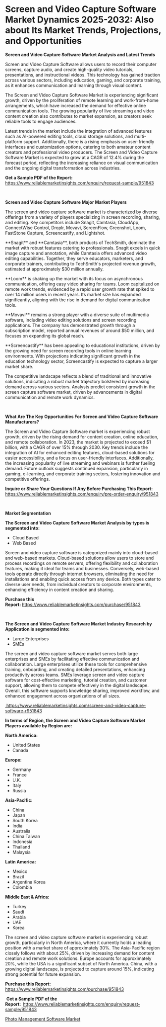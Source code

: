 <p><h1>Screen and Video Capture Software Market Dynamics 2025-2032: Also about Its Market Trends, Projections, and Opportunities</h1></p><p><strong>Screen and Video Capture Software Market Analysis and Latest Trends</strong></p>
<p><p>Screen and Video Capture Software allows users to record their computer screens, capture audio, and create high-quality video tutorials, presentations, and instructional videos. This technology has gained traction across various sectors, including education, gaming, and corporate training, as it enhances communication and learning through visual content.</p><p>The Screen and Video Capture Software Market is experiencing significant growth, driven by the proliferation of remote learning and work-from-home arrangements, which have increased the demand for effective online communication tools. The growing popularity of live streaming and video content creation also contributes to market expansion, as creators seek reliable tools to engage audiences.</p><p>Latest trends in the market include the integration of advanced features such as AI-powered editing tools, cloud storage solutions, and multi-platform support. Additionally, there is a rising emphasis on user-friendly interfaces and customization options, catering to both amateur content creators and professional video producers. The Screen and Video Capture Software Market is expected to grow at a CAGR of 12.4% during the forecast period, reflecting the increasing reliance on visual communication and the ongoing digital transformation across industries.</p></p>
<p><strong>Get a Sample PDF of the Report:&nbsp;</strong> <a href="https://www.reliablemarketinsights.com/enquiry/request-sample/951843?utm_campaign=2632&utm_medium=2&utm_source=Github&utm_content=ia&utm_term=06032025&utm_id=screen-and-video-capture-software">https://www.reliablemarketinsights.com/enquiry/request-sample/951843</a></p>
<p>&nbsp;</p>
<p><strong>Screen and Video Capture Software Major Market Players</strong></p>
<p><p>The screen and video capture software market is characterized by diverse offerings from a variety of players specializing in screen recording, sharing, and editing. Key competitors include Snagit, Camtasia, CloudApp, ConnectWise Control, Droplr, Movavi, ScreenFlow, Greenshot, Loom, FastStone Capture, Screencastify, and Lightshot.</p><p>**Snagit** and **Camtasia**, both products of TechSmith, dominate the market with robust features catering to professionals. Snagit excels in quick image capture and annotation, while Camtasia offers advanced video editing capabilities. Together, they serve educators, marketers, and corporate trainers, contributing to TechSmith's projected revenue growth, estimated at approximately $30 million annually.</p><p>**Loom** is shaking up the market with its focus on asynchronous communication, offering easy video sharing for teams. Loom capitalized on remote work trends, evidenced by a rapid user growth rate that spiked to over 14 million users in recent years. Its market size has expanded significantly, aligning with the rise in demand for digital communication tools.</p><p>**Movavi** remains a strong player with a diverse suite of multimedia software, including video editing solutions and screen recording applications. The company has demonstrated growth through a subscription model, reported annual revenues of around $50 million, and focuses on expanding its global reach.</p><p>**Screencastify** has been appealing to educational institutions, driven by the growing need for screen recording tools in online learning environments. With projections indicating significant growth in the education technology sector, Screencastify is expected to capture a larger market share.</p><p>The competitive landscape reflects a blend of traditional and innovative solutions, indicating a robust market trajectory bolstered by increasing demand across various sectors. Analysts predict consistent growth in the screen capture software market, driven by advancements in digital communication and remote work dynamics.</p></p>
<p>&nbsp;</p>
<p><strong>What Are The Key Opportunities For Screen and Video Capture Software Manufacturers?</strong></p>
<p><p>The Screen and Video Capture Software market is experiencing robust growth, driven by the rising demand for content creation, online education, and remote collaboration. In 2023, the market is projected to exceed $1 billion, with a CAGR of over 15% through 2030. Key trends include the integration of AI for enhanced editing features, cloud-based solutions for easier accessibility, and a focus on user-friendly interfaces. Additionally, the increasing popularity of live streaming and webinars is further fueling demand. Future outlook suggests continued expansion, particularly in gaming, e-learning, and corporate training sectors, fostering innovation and competitive offerings.</p></p>
<p><strong>Inquire or Share Your Questions If Any Before Purchasing This Report:</strong> <a href="https://www.reliablemarketinsights.com/enquiry/pre-order-enquiry/951843?utm_campaign=2632&utm_medium=2&utm_source=Github&utm_content=ia&utm_term=06032025&utm_id=screen-and-video-capture-software">https://www.reliablemarketinsights.com/enquiry/pre-order-enquiry/951843</a></p>
<p>&nbsp;</p>
<p><strong>Market Segmentation</strong></p>
<p><strong>The Screen and Video Capture Software Market Analysis by types is segmented into:</strong></p>
<p><ul><li>Cloud Based</li><li>Web Based</li></ul></p>
<p><p>Screen and video capture software is categorized mainly into cloud-based and web-based markets. Cloud-based solutions allow users to store and process recordings on remote servers, offering flexibility and collaboration features, making it ideal for teams and businesses. Conversely, web-based tools operate directly through internet browsers, eliminating the need for installations and enabling quick access from any device. Both types cater to diverse user needs, from individual creators to corporate environments, enhancing efficiency in content creation and sharing.</p></p>
<p><strong>Purchase this Report:&nbsp;</strong><a href="https://www.reliablemarketinsights.com/purchase/951843?utm_campaign=2632&utm_medium=2&utm_source=Github&utm_content=ia&utm_term=06032025&utm_id=screen-and-video-capture-software">https://www.reliablemarketinsights.com/purchase/951843</a></p>
<p>&nbsp;</p>
<p><strong>The Screen and Video Capture Software Market Industry Research by Application is segmented into:</strong></p>
<p><ul><li>Large Enterprises</li><li>SMEs</li></ul></p>
<p><p>The screen and video capture software market serves both large enterprises and SMEs by facilitating effective communication and collaboration. Large enterprises utilize these tools for comprehensive training, onboarding, and creating detailed presentations, enhancing productivity across teams. SMEs leverage screen and video capture software for cost-effective marketing, tutorial creation, and customer support, allowing them to compete effectively in the digital landscape. Overall, this software supports knowledge sharing, improved workflow, and enhanced engagement across organizations of all sizes.</p></p>
<p><a href="https://www.reliablemarketinsights.com/screen-and-video-capture-software-r951843?utm_campaign=2632&utm_medium=2&utm_source=Github&utm_content=ia&utm_term=06032025&utm_id=screen-and-video-capture-software">&nbsp;https://www.reliablemarketinsights.com/screen-and-video-capture-software-r951843</a></p>
<p><strong>In terms of Region, the Screen and Video Capture Software Market Players available by Region are:</strong></p>
<p>
    <p> <strong> North America: </strong>
        <ul>
            <li>United States</li>
            <li>Canada</li>
        </ul>
        </p> 
    <p> <strong> Europe: </strong>
        <ul>
            <li>Germany</li>
            <li>France</li>
            <li>U.K.</li>
            <li>Italy</li>
            <li>Russia</li>
        </ul>
        </p> 
    <p> <strong> Asia-Pacific: </strong>
        <ul>
            <li>China</li>
            <li>Japan</li>
            <li>South Korea</li>
            <li>India</li>
            <li>Australia</li>
            <li>China Taiwan</li>
            <li>Indonesia</li>
            <li>Thailand</li>
            <li>Malaysia</li>
        </ul>
        </p> 
    <p> <strong> Latin America: </strong>
        <ul>
            <li>Mexico</li>
            <li>Brazil</li>
            <li>Argentina Korea</li>
            <li>Colombia</li>
        </ul>
        </p> 
    <p> <strong> Middle East & Africa: </strong>
        <ul>
            <li>Turkey</li>
            <li>Saudi</li>
            <li>Arabia</li>
            <li>UAE</li>
            <li>Korea</li>
        </ul>
    </p>
    </p>
<p><p>The screen and video capture software market is experiencing robust growth, particularly in North America, where it currently holds a leading position with a market share of approximately 30%. The Asia-Pacific region closely follows with about 25%, driven by increasing demand for content creation and remote work solutions. Europe accounts for approximately 20%, while the USA is a significant subset of North America. China, with a growing digital landscape, is projected to capture around 15%, indicating strong potential for future expansion.</p></p>
<p><strong>Purchase this Report: </strong><a href="https://www.reliablemarketinsights.com/purchase/951843?utm_campaign=2632&utm_medium=2&utm_source=Github&utm_content=ia&utm_term=06032025&utm_id=screen-and-video-capture-software">https://www.reliablemarketinsights.com/purchase/951843</a></p>
<p>&nbsp;<strong>Get a Sample PDF of the Report:&nbsp;&nbsp;</strong><a href="https://www.reliablemarketinsights.com/enquiry/request-sample/951843?utm_campaign=2632&utm_medium=2&utm_source=Github&utm_content=ia&utm_term=06032025&utm_id=screen-and-video-capture-software">https://www.reliablemarketinsights.com/enquiry/request-sample/951843</a></p>
<p><strong></strong></p>
<p><p><a href="https://github.com/bensemilia864/Market-Research-Report-List-1/blob/main/photo-management-software-market.md?utm_campaign=2632&utm_medium=2&utm_source=Github&utm_content=ia&utm_term=06032025&utm_id=screen-and-video-capture-software">Photo Management Software Market</a></p></p>